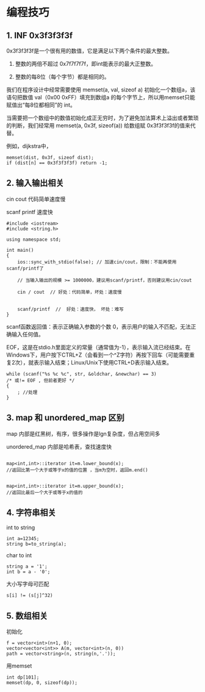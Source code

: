 # 编程技巧

## 1.  INF 0x3f3f3f3f

0x3f3f3f3f是一个很有用的数值，它是满足以下两个条件的最大整数。

1. 整数的两倍不超过 0x7f7f7f7f，即int能表示的最大正整数。

2. 整数的每8位（每个字节）都是相同的。


我们在程序设计中经常需要使用 memset(a, val, sizeof a) 初始化一个数组a，该语句把数值 val（0x00 0xFF）填充到数组a 的每个字节上，所以用memset只能赋值出“每8位都相同”的 int。

当需要把一个数组中的数值初始化成正无穷时，为了避免加法算术上溢出或者繁琐的判断，我们经常用 memset(a, 0x3f, sizeof(a)) 给数组赋 0x3f3f3f3f的值来代替。

例如，dijkstra中，
```
memset(dist, 0x3f, sizeof dist);
if (dist[n] == 0x3f3f3f3f) return -1; 

```


## 2. 输入输出相关

cin cout 代码简单速度慢

scanf printf 速度快

```
#include <iostream>
#include <string.h>

using namespace std;

int main()
{
    ios::sync_with_stdio(false); // 加速cin/cout，限制：不能再使用scanf/printf了
    
    // 当输入输出的规模 >= 1000000，建议用scanf/printf，否则建议用cin/cout
    
    cin / cout  // 好处：代码简单，坏处：速度慢
        
    
    scanf/printf  //  好处：速度快， 坏处：难写
}
```

scanf函数返回值：表示正确输入参数的个数
0，表示用户的输入不匹配，无法正确输入任何值。

EOF，这是在stdio.h里面定义的常量（通常值为-1），表示输入流已经结束。在Windows下，用户按下CTRL+Z（会看到一个^Z字符）再按下回车（可能需要重复2次），就表示输入结束；Linux/Unix下使用CTRL+D表示输入结束。

```
while (scanf("%s %c %c", str, &oldchar, &newchar) == 3) 
/* 或!= EOF , 但前者更好 */
{
    ; //处理
}
```


## 3. map 和 unordered_map 区别

map 内部是红黑树，有序，很多操作是lgn复杂度，但占用空间多

unordered_map 内部是哈希表，查找速度快

```

map<int,int>::iterator it=m.lower_bound(x);
//返回比第一个大于或等于x的值的位置 ，当m为空时，返回m.end()


map<int,int>::iterator it=m.upper_bound(x);
//返回比最后一个大于或等于x的值的
```

## 4. 字符串相关

int to string

```
int a=12345;
string b=to_string(a);
```

char to int


```
string a = '1'; 
int b = a - '0';
```


大小写字母可匹配 
```
s[i] != (s[j]^32) 
```


## 5. 数组相关

初始化
```
f = vector<int>(n+1, 0);
vector<vector<int>> A(m, vector<int>(n, 0))
path = vector<string>(n, string(n,'.'));

```

用memset
```
int dp[101];
memset(dp, 0, sizeof(dp));
```


